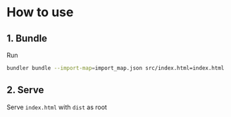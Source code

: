 # How to use

## 1. Bundle

Run

```sh
bundler bundle --import-map=import_map.json src/index.html=index.html
```

## 2. Serve

Serve `index.html` with `dist` as root
